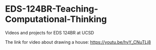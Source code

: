 # EDS-124BR-Teaching-Computational-Thinking
Videos and projects for EDS 124BR at UCSD


The link for video about drawing a house: https://youtu.be/hvY_CNuTLj8
